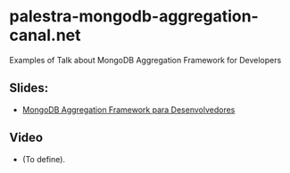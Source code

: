 # palestra-mongodb-aggregation-canal.net
Examples of Talk about MongoDB Aggregation Framework for Developers


## Slides:
- [MongoDB Aggregation Framework para Desenvolvedores](http://bit.ly/canalnet-aggregation-framework-slides-erickwendel)

## Video
 - (To define).
 
 
